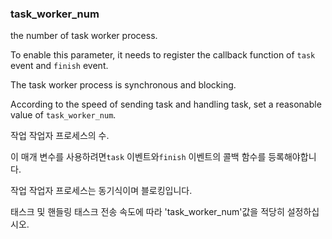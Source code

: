 ### task_worker_num

the number of task worker process.

To enable this parameter, it needs to register the callback function of `task` event and `finish` event.

The task worker process is synchronous and blocking.

According to the speed of sending task and handling task, set a reasonable value of `task_worker_num`.

작업 작업자 프로세스의 수.

이 매개 변수를 사용하려면`task` 이벤트와`finish` 이벤트의 콜백 함수를 등록해야합니다.

작업 작업자 프로세스는 동기식이며 블로킹입니다.

태스크 및 핸들링 태스크 전송 속도에 따라 'task_worker_num'값을 적당히 설정하십시오.
